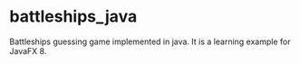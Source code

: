 # battleships_java
Battleships guessing game implemented in java.
It is a learning example for JavaFX 8.
